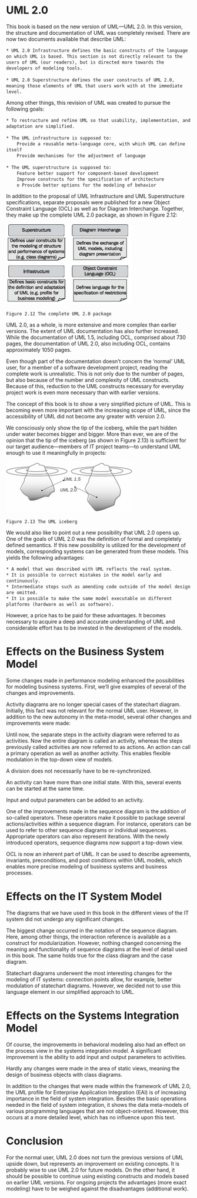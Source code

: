 # UML 2.0

This book is based on the new version of UML—UML 2.0. In this version, the structure and documentation of UML was completely revised. There are now two documents available that describe UML:

	* UML 2.0 Infrastructure defines the basic constructs of the language on which UML is based. This section is not directly relevant to the users of UML (our readers), but is directed more towards the developers of modeling tools.

	* UML 2.0 Superstructure defines the user constructs of UML 2.0, meaning those elements of UML that users work with at the immediate level.

Among other things, this revision of UML was created to pursue the following goals:

	* To restructure and refine UML so that usability, implementation, and adaptation are simplified.
		
	* The UML infrastructure is supposed to:
		Provide a reusable meta-language core, with which UML can define itself
		Provide mechanisms for the adjustment of language
	
	* The UML superstructure is supposed to:
		Feature better support for component-based development
		Improve constructs for the specification of architecture
		o Provide better options for the modeling of behavior

In addition to the proposal of UML Infrastructure and UML Superstructure specifications, separate proposals were published for a new Object Constraint Language (OCL) as well as for Diagram Interchange. Together, they make up the complete UML 2.0 package, as shown in Figure 2.12:

![UML2.0](images/UML2.0.jpg)

	Figure 2.12 The complete UML 2.0 package
	
UML 2.0, as a whole, is more extensive and more complex than earlier versions. The extent of UML documentation has also further increased. While the documentation of UML 1.5, including OCL, comprised about 730 pages, the documentation of UML 2.0, also including OCL, contains approximately 1050 pages.

Even though part of the documentation doesn’t concern the ‘normal’ UML user, for a member of a software development project, reading the complete work is unrealistic. This is not only due to the number of pages, but also because of the number and complexity of UML constructs. Because of this, reduction to the UML constructs necessary for everyday project work is even more necessary than with earlier versions.

The concept of this book is to show a very simplified picture of UML. This is becoming even more important with the increasing scope of UML, since the accessibility of UML did not become any greater with version 2.0.

We consciously only show the tip of the iceberg, while the part hidden under water becomes bigger and bigger. More than ever, we are of the opinion that the tip of the iceberg (as shown in Figure 2.13) is sufficient for our target audience—members of IT project teams—to understand UML enough to use it meaningfully in projects:

![UML_Iceberg](images/UML_Iceberg.jpg)

	Figure 2.13 The UML iceberg
	
We would also like to point out a new possibility that UML 2.0 opens up. One of the goals of UML 2.0 was the definition of formal and completely defined semantics. If this new possibility is utilized for the development of models, corresponding systems can be generated from these models. This yields the following advantages:

	* A model that was described with UML reflects the real system.
	* It is possible to correct mistakes in the model early and continuously.
	* Intermediate steps such as amending code outside of the model design are omitted.
	* It is possible to make the same model executable on different platforms (hardware as well as software).

However, a price has to be paid for these advantages. It becomes necessary to acquire a deep and accurate understanding of UML and considerable effort has to be invested in the development of the models.

# Effects on the Business System Model

Some changes made in performance modeling enhanced the possibilities for modeling business systems. First, we’ll give examples of several of the changes and improvements.

Activity diagrams are no longer special cases of the statechart diagram. Initially, this fact was not relevant for the normal UML user. However, in addition to the new autonomy in the meta-model, several other changes and improvements were made:

Until now, the separate steps in the activity diagram were referred to as activities. Now the entire diagram is called an activity, whereas the steps previously called activities are now referred to as actions. An action can call a primary operation as well as another activity. This enables flexible modulation in the top-down view of models.

A division does not necessarily have to be re-synchronized.

An activity can have more than one initial state. With this, several events can be started at the same time.

Input and output parameters can be added to an activity.

One of the improvements made in the sequence diagram is the addition of so-called operators. These operators make it possible to package several actions/activities within a sequence diagram. For instance, operators can be used to refer to other sequence diagrams or individual sequences. Appropriate operators can also represent iterations. With the newly introduced operators, sequence diagrams now support a top-down view.

OCL is now an inherent part of UML. It can be used to describe agreements, invariants, preconditions, and post conditions within UML models, which enables more precise modeling of business systems and business processes.

# Effects on the IT System Model

The diagrams that we have used in this book in the different views of the IT system did not undergo any significant changes.

The biggest change occurred in the notation of the sequence diagram. Here, among other things, the interaction reference is available as a construct for modularization. However, nothing changed concerning the meaning and functionality of sequence diagrams at the level of detail used in this book. The same holds true for the class diagram and the case diagram.

Statechart diagrams underwent the most interesting changes for the modeling of IT systems: connection points allow, for example, better modulation of statechart diagrams. However, we decided not to use this language element in our simplified approach to UML.

# Effects on the Systems Integration Model

Of course, the improvements in behavioral modeling also had an effect on the process view in the systems integration model. A significant improvement is the ability to add input and output parameters to activities.

Hardly any changes were made in the area of static views, meaning the design of business objects with class diagrams.

In addition to the changes that were made within the framework of UML 2.0, the UML profile for Enterprise Application Integration (EAI) is of increasing importance in the field of system integration. Besides the basic operations needed in the field of system integration, it shows the data meta-models of various programming languages that are not object-oriented. However, this occurs at a more detailed level, which has no influence upon this text.

# Conclusion

For the normal user, UML 2.0 does not turn the previous versions of UML upside down, but represents an improvement on existing concepts. It is probably wise to use UML 2.0 for future models. On the other hand, it should be possible to continue using existing constructs and models based on earlier UML versions. For ongoing projects the advantages (more exact modeling) have to be weighed against the disadvantages (additional work).



